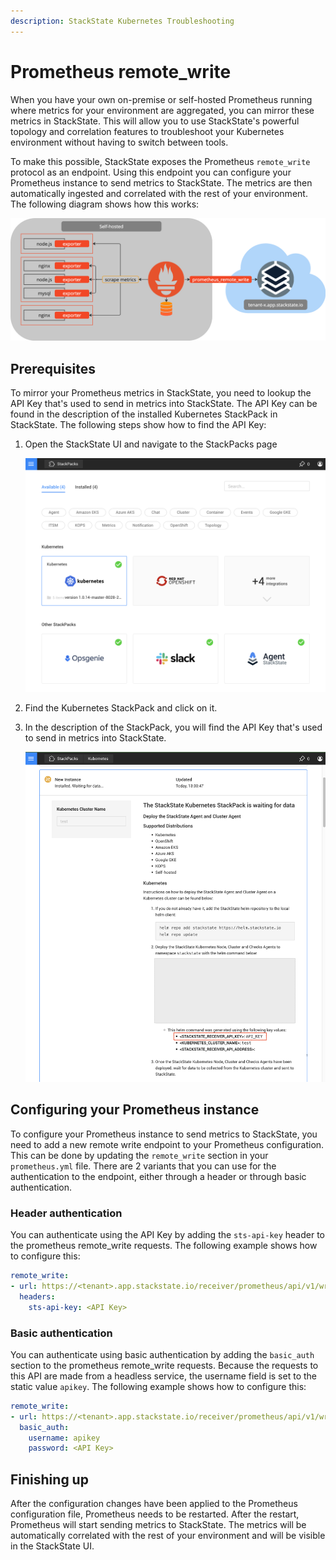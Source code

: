```yaml
---
description: StackState Kubernetes Troubleshooting
---
```


# Prometheus remote_write

When you have your own on-premise or self-hosted Prometheus running where metrics for your environment are aggregated, you can mirror these metrics in StackState. This will allow you to use StackState's powerful topology and correlation features to troubleshoot your Kubernetes environment without having to switch between tools.

To make this possible, StackState exposes the Prometheus `remote_write` protocol as an endpoint. Using this endpoint you can configure your Prometheus instance to send metrics to StackState. The metrics are then automatically ingested and correlated with the rest of your environment. The following diagram shows how this works:

![Prometheus Remote Write](../../.gitbook/assets/k8s/k8s-prometheus-remotewrite.png)

## Prerequisites

To mirror your Prometheus metrics in StackState, you need to lookup the API Key that's used to send in metrics into StackState. The API Key can be found in the description of the installed Kubernetes StackPack in StackState. The following steps show how to find the API Key:

1. Open the StackState UI and navigate to the StackPacks page

    ![StackPacks](../../.gitbook/assets/k8s/k8s-stackpacks.png)

2. Find the Kubernetes StackPack and click on it.
3. In the description of the StackPack, you will find the API Key that's used to send in metrics into StackState.

    ![API Key](../../.gitbook/assets/k8s/k8s-stackpacks-apikey.png)

## Configuring your Prometheus instance

To configure your Prometheus instance to send metrics to StackState, you need to add a new remote write endpoint to your Prometheus configuration. This can be done by updating the `remote_write` section in your `prometheus.yml` file. There are 2 variants that you can use for the authentication to the endpoint, either through a header or through basic authentication.

### Header authentication

You can authenticate using the API Key by adding the `sts-api-key` header to the prometheus remote_write requests. The following example shows how to configure this:

```yaml
remote_write:
- url: https://<tenant>.app.stackstate.io/receiver/prometheus/api/v1/write
  headers:
    sts-api-key: <API Key>
```

### Basic authentication

You can authenticate using basic authentication by adding the `basic_auth` section to the prometheus remote_write requests. Because the requests to this API are made from a headless service, the username field is set to the static value `apikey`. The following example shows how to configure this:

```yaml
remote_write:
- url: https://<tenant>.app.stackstate.io/receiver/prometheus/api/v1/write
  basic_auth:
    username: apikey
    password: <API Key>
```

## Finishing up

After the configuration changes have been applied to the Prometheus configuration file, Prometheus needs to be restarted. After the restart, Prometheus will start sending metrics to StackState. The metrics will be automatically correlated with the rest of your environment and will be visible in the StackState UI.
